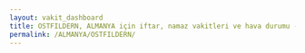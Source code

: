 ```yaml
---
layout: vakit_dashboard
title: OSTFILDERN, ALMANYA için iftar, namaz vakitleri ve hava durumu - ilçe/eyalet seç
permalink: /ALMANYA/OSTFILDERN/
---
```


<script type="text/javascript">
  var GLOBAL_COUNTRY = 'ALMANYA';
  var GLOBAL_CITY = 'OSTFILDERN';
  var GLOBAL_STATE = '';
  var lat = 72;
  var lon = 21;
</script>
